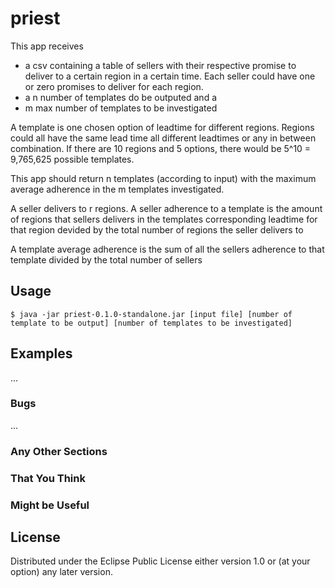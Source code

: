 # priest

This app receives
- a csv containing a table of sellers with their respective promise to deliver to a certain
region in a certain time. Each seller could have one or zero promises to deliver for each region.
- a n number of templates do be outputed and a
- m max number of templates to be investigated

A template is one chosen option of leadtime for different regions.
Regions could all have the same lead time all different leadtimes or any in between combination.
If there are 10 regions and 5 options, there would be 5^10 = 9,765,625 possible templates.

This app should return n templates (according to input) with the maximum average adherence
in the m templates investigated.

A seller delivers to r regions.
A seller adherence to a template is the amount of regions that sellers
delivers in the templates corresponding leadtime for that region devided
by the total number of regions the seller delivers to

A template average adherence is the sum of all the sellers adherence to that template
divided by the total number of sellers

## Usage

    $ java -jar priest-0.1.0-standalone.jar [input file] [number of template to be output] [number of templates to be investigated]


## Examples

...

### Bugs

...

### Any Other Sections
### That You Think
### Might be Useful

## License

Distributed under the Eclipse Public License either version 1.0 or (at
your option) any later version.
